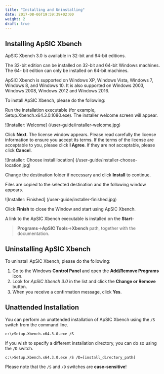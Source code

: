 ```yaml
---
title: "Installing and Uninstalling"
date: 2017-08-06T19:59:39+02:00
weight: 2
draft: true
---
```


## Installing ApSIC Xbench

ApSIC Xbench 3.0 is available in 32-bit and 64-bit editions.

The 32-bit
edition can be installed on 32-bit and 64-bit Windows machines. The 64-
bit edition can only be installed on 64-bit machines.

ApSIC Xbench is
supported on Windows XP, Windows Vista, Windows 7, Windows 8, and Windows 10.
It is also supported on Windows 2003, Windows 2008, Windows 2012 and Windows 2016.

To install ApSIC Xbench, please do the following:

Run the installation executable (for example,
Setup.Xbench.x64.3.0.1080.exe). The installer welcome screen will
appear.

![Installer: Welcome] (/user-guide/installer-welcome.jpg)

Click **Next**. The license window appears. Please read carefully the license
information to ensure you accept its terms.
If the terms of the license are acceptable to you, please click **I Agree**. If
they are not acceptable, please click **Cancel**.

![Installer: Choose install location] (/user-guide/installer-choose-location.jpg)

Change the destination folder if necessary and click **Install** to continue.

Files are copied to the selected destination and the following window
appears.

![Installer: Finished] (/user-guide/installer-finished.jpg)

Click **Finish** to close the Window and start using ApSIC Xbench.

A link to the ApSIC Xbench executable is installed on the **Start**-
>**Programs**->**ApSIC Tools**->**Xbench** path, together with the
documentation.

## Uninstalling ApSIC Xbench

To uninstall ApSIC Xbench, please do the following:

1. Go to the Windows **Control Panel** and open the **Add/Remove
   Programs** icon.
2. Look for *ApSIC Xbench 3.0* in the list and click the **Change or
   Remove** button.
3. When you receive a confirmation message, click **Yes**.

## Unattended Installation

You can perform an unattended installation of ApSIC Xbench using the
`/S` switch from the command line.

	c:\>Setup.Xbench.x64.3.0.exe /S

If you wish to specify a different installation directory, you can do so
using the `/D` switch.

	c:\>Setup.Xbench.x64.3.0.exe /S /D=[install_directory_path]

Please note that the `/S` and `/D` switches are **case-sensitive**!
